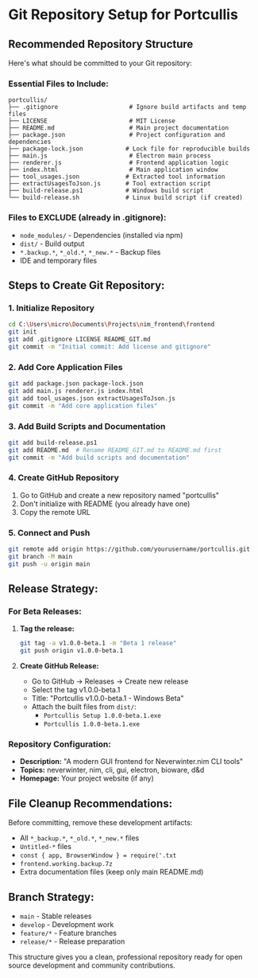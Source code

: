 # Git Repository Setup for Portcullis

## Recommended Repository Structure

Here's what should be committed to your Git repository:

### Essential Files to Include:

```
portcullis/
├── .gitignore                    # Ignore build artifacts and temp files
├── LICENSE                       # MIT License
├── README.md                     # Main project documentation
├── package.json                  # Project configuration and dependencies
├── package-lock.json            # Lock file for reproducible builds
├── main.js                       # Electron main process
├── renderer.js                   # Frontend application logic
├── index.html                    # Main application window
├── tool_usages.json             # Extracted tool information
├── extractUsagesToJson.js       # Tool extraction script
├── build-release.ps1            # Windows build script
└── build-release.sh             # Linux build script (if created)
```

### Files to EXCLUDE (already in .gitignore):

- `node_modules/` - Dependencies (installed via npm)
- `dist/` - Build output
- `*.backup.*`, `*_old.*`, `*_new.*` - Backup files
- IDE and temporary files

## Steps to Create Git Repository:

### 1. Initialize Repository

```bash
cd C:\Users\micro\Documents\Projects\nim_frontend\frontend
git init
git add .gitignore LICENSE README_GIT.md
git commit -m "Initial commit: Add license and gitignore"
```

### 2. Add Core Application Files

```bash
git add package.json package-lock.json
git add main.js renderer.js index.html
git add tool_usages.json extractUsagesToJson.js
git commit -m "Add core application files"
```

### 3. Add Build Scripts and Documentation

```bash
git add build-release.ps1
git add README.md  # Rename README_GIT.md to README.md first
git commit -m "Add build scripts and documentation"
```

### 4. Create GitHub Repository

1. Go to GitHub and create a new repository named "portcullis"
2. Don't initialize with README (you already have one)
3. Copy the remote URL

### 5. Connect and Push

```bash
git remote add origin https://github.com/yourusername/portcullis.git
git branch -M main
git push -u origin main
```

## Release Strategy:

### For Beta Releases:

1. **Tag the release:**

   ```bash
   git tag -a v1.0.0-beta.1 -m "Beta 1 release"
   git push origin v1.0.0-beta.1
   ```

2. **Create GitHub Release:**
   - Go to GitHub → Releases → Create new release
   - Select the tag v1.0.0-beta.1
   - Title: "Portcullis v1.0.0-beta.1 - Windows Beta"
   - Attach the built files from `dist/`:
     - `Portcullis Setup 1.0.0-beta.1.exe`
     - `Portcullis 1.0.0-beta.1.exe`

### Repository Configuration:

- **Description:** "A modern GUI frontend for Neverwinter.nim CLI tools"
- **Topics:** neverwinter, nim, cli, gui, electron, bioware, d&d
- **Homepage:** Your project website (if any)

## File Cleanup Recommendations:

Before committing, remove these development artifacts:

- All `*_backup.*`, `*_old.*`, `*_new.*` files
- `Untitled-*` files
- `const { app, BrowserWindow } = require('.txt`
- `frontend.working.backup.7z`
- Extra documentation files (keep only main README.md)

## Branch Strategy:

- `main` - Stable releases
- `develop` - Development work
- `feature/*` - Feature branches
- `release/*` - Release preparation

This structure gives you a clean, professional repository ready for open source development and community contributions.
